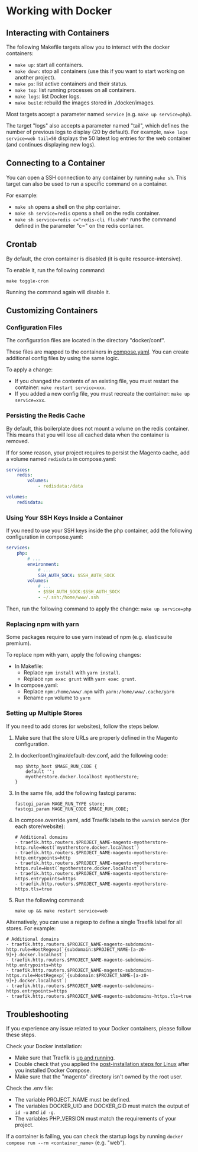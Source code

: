 # Working with Docker

## Interacting with Containers

The following Makefile targets allow you to interact with the docker containers:

- `make up`: start all containers.
- `make down`: stop all containers (use this if you want to start working on another project).
- `make ps`: list active containers and their status.
- `make top`: list running processes on all containers.
- `make logs`: list Docker logs.
- `make build`: rebuild the images stored in ./docker/images.

Most targets accept a parameter named `service` (e.g. `make up service=php`).

The target "logs" also accepts a parameter named "tail", which defines the number of previous logs to display (20 by default).
For example, `make logs service=web tail=50` displays the 50 latest log entries for the web container (and continues displaying new logs).

## Connecting to a Container

You can open a SSH connection to any container by running `make sh`.
This target can also be used to run a specific command on a container.

For example:

- `make sh` opens a shell on the php container.
- `make sh service=redis` opens a shell on the redis container.
- `make sh service=redis c="redis-cli flushdb"` runs the command defined in the parameter "c=" on the redis container.

## Crontab

By default, the cron container is disabled (it is quite resource-intensive).

To enable it, run the following command:

```
make toggle-cron
```

Running the command again will disable it.

## Customizing Containers

### Configuration Files

The configuration files are located in the directory "docker/conf".

These files are mapped to the containers in [compose.yaml](../compose.yaml).
You can create additional config files by using the same logic.

To apply a change:

- If you changed the contents of an existing file, you must restart the container:
  `make restart service=xxx`.
- If you added a new config file, you must recreate the container:
  `make up service=xxx`.

### Persisting the Redis Cache

By default, this boilerplate does not mount a volume on the redis container.
This means that you will lose all cached data when the container is removed.

If for some reason, your project requires to persist the Magento cache, add a volume named `redisdata` in compose.yaml:

```yaml
services:
    redis:
        volumes:
            - redisdata:/data

volumes:
    redisdata:
```

### Using Your SSH Keys Inside a Container

If you need to use your SSH keys inside the php container, add the following configuration in compose.yaml:

```yaml
services:
    php:
        # ...
        environment:
            # ...
            SSH_AUTH_SOCK: $SSH_AUTH_SOCK
        volumes:
            # ...
            - $SSH_AUTH_SOCK:$SSH_AUTH_SOCK
            - ~/.ssh:/home/www/.ssh
```

Then, run the following command to apply the change: `make up service=php`

### Replacing npm with yarn

Some packages require to use yarn instead of npm (e.g. elasticsuite premium).

To replace npm with yarn, apply the following changes:

- In Makefile:
    - Replace `npm install` with `yarn install`.
    - Replace `npm exec grunt` with `yarn exec grunt`.
- In compose.yaml:
    - Replace `npm:/home/www/.npm` with `yarn:/home/www/.cache/yarn`
    - Rename `npm` volume to `yarn`

### Setting up Multiple Stores

If you need to add stores (or websites), follow the steps below.

1. Make sure that the store URLs are properly defined in the Magento configuration.

2. In docker/conf/nginx/default-dev.conf, add the following code:

   ```
   map $http_host $MAGE_RUN_CODE {
       default '';
       myotherstore.docker.localhost myotherstore;
   }
   ```

3. In the same file, add the following fastcgi params:

   ```
   fastcgi_param MAGE_RUN_TYPE store;
   fastcgi_param MAGE_RUN_CODE $MAGE_RUN_CODE;
   ```

4. In compose.override.yaml, add Traefik labels to the `varnish` service (for each store/website):

   ```
   # Additional domains
   - traefik.http.routers.$PROJECT_NAME-magento-myotherstore-http.rule=Host(`myotherstore.docker.localhost`)
   - traefik.http.routers.$PROJECT_NAME-magento-myotherstore-http.entrypoints=http
   - traefik.http.routers.$PROJECT_NAME-magento-myotherstore-https.rule=Host(`myotherstore.docker.localhost`)
   - traefik.http.routers.$PROJECT_NAME-magento-myotherstore-https.entrypoints=https
   - traefik.http.routers.$PROJECT_NAME-magento-myotherstore-https.tls=true
   ```

5. Run the following command:

   ```
   make up && make restart service=web
   ```

Alternatively, you can use a regexp to define a single Traefik label for all stores.
For example:

```
# Additional domains
- traefik.http.routers.$PROJECT_NAME-magento-subdomains-http.rule=HostRegexp(`{subdomain:$PROJECT_NAME-[a-z0-9]+}.docker.localhost`)
- traefik.http.routers.$PROJECT_NAME-magento-subdomains-http.entrypoints=http
- traefik.http.routers.$PROJECT_NAME-magento-subdomains-https.rule=HostRegexp(`{subdomain:$PROJECT_NAME-[a-z0-9]+}.docker.localhost`)
- traefik.http.routers.$PROJECT_NAME-magento-subdomains-https.entrypoints=https
- traefik.http.routers.$PROJECT_NAME-magento-subdomains-https.tls=true
```

## Troubleshooting

If you experience any issue related to your Docker containers, please follow these steps.

Check your Docker installation:

- Make sure that Traefik is [up and running](https://git.smile.fr/docker/traefik#usage).
- Double check that you applied the [post-installation steps for Linux](https://docs.docker.com/engine/install/linux-postinstall/) after you installed Docker Compose.
- Make sure that the "magento" directory isn't owned by the root user.

Check the .env file:

- The variable PROJECT_NAME must be defined.
- The variables DOCKER_UID and DOCKER_GID must match the output of `id -u` and `id -g`.
- The variables PHP_VERSION must match the requirements of your project.

If a container is failing, you can check the startup logs by running `docker compose run --rm <container_name>` (e.g. "web").
